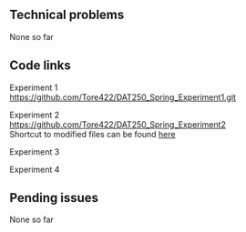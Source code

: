 Technical problems
-------------------

None so far





Code links
-----------




Experiment 1<br>
https://github.com/Tore422/DAT250_Spring_Experiment1.git



Experiment 2<br>
https://github.com/Tore422/DAT250_Spring_Experiment2
<br>
Shortcut to modified files can be found [here](https://github.com/Tore422/DAT250_Spring_Experiment2/tree/master/initial/src/main/java/com/example/springboot)




Experiment 3<br>




Experiment 4<br>






Pending issues
---------------

None so far

